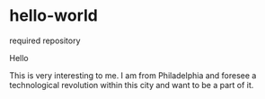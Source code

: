 # hello-world
required repository

Hello

This is very interesting to me.   I am from Philadelphia and foresee a technological revolution within this city and want to be a part of it.
